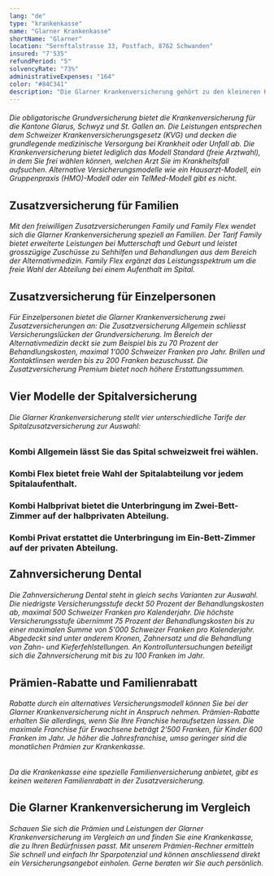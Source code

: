```yaml
---
lang: "de"
type: "krankenkasse"
name: "Glarner Krankenkasse"
shortName: "Glarner"
location: "Sernftalstrasse 33, Postfach, 8762 Schwanden"
insured: "7'535"
refundPeriod: "5"
solvencyRate: "73%"
administrativeExpenses: "164"
color: "#84C341"
description: "Die Glarner Krankenversicherung gehört zu den kleineren Krankenkassen in der Schweiz und zählt etwas über 7'700 Versicherungsnehmer. Ihren Sitz hat die Krankenkasse im Kanton Glarus. Ihren Kunden bietet die Krankenversicherung neben der obligatorischen Grundversicherung auch freiwillige Zusatzversicherungen an. Unser Vergleich zeigt Ihnen, wie gut die Krankenkasse im Vergleich aufgestellt ist."
---
```


###### Die obligatorische Grundversicherung bietet die Krankenversicherung für die Kantone Glarus, Schwyz und St. Gallen an. Die Leistungen entsprechen dem Schweizer Krankenversicherungsgesetz (KVG) und decken die grundlegende medizinische Versorgung bei Krankheit oder Unfall ab. Die Krankenversicherung bietet lediglich das Modell Standard (freie Arztwahl), in dem Sie frei wählen können, welchen Arzt Sie im Krankheitsfall aufsuchen. Alternative Versicherungsmodelle wie ein Hausarzt-Modell, ein Gruppenpraxis (HMO)-Modell oder ein TelMed-Modell gibt es nicht.

## Zusatzversicherung für Familien

###### Mit den freiwilligen Zusatzversicherungen Family und Family Flex wendet sich die Glarner Krankenversicherung speziell an Familien. Der Tarif Family bietet erweiterte Leistungen bei Mutterschaft und Geburt und leistet grosszügige Zuschüsse zu Sehhilfen und Behandlungen aus dem Bereich der Alternativmedizin. Family Flex ergänzt das Leistungsspektrum um die freie Wahl der Abteilung bei einem Aufenthalt im Spital.

## Zusatzversicherung für Einzelpersonen

###### Für Einzelpersonen bietet die Glarner Krankenversicherung zwei Zusatzversicherungen an: Die Zusatzversicherung Allgemein schliesst Versicherungslücken der Grundversicherung. Im Bereich der Alternativmedizin deckt sie zum Beispiel bis zu 70 Prozent der Behandlungskosten, maximal 1'000 Schweizer Franken pro Jahr. Brillen und Kontaktlinsen werden bis zu 200 Franken bezuschusst. Die Zusatzversicherung Premium bietet noch höhere Erstattungssummen.

## Vier Modelle der Spitalversicherung

###### Die Glarner Krankenversicherung stellt vier unterschiedliche Tarife der Spitalzusatzversicherung zur Auswahl:

### Kombi Allgemein lässt Sie das Spital schweizweit frei wählen. 

### Kombi Flex bietet freie Wahl der Spitalabteilung vor jedem Spitalaufenthalt. 

### Kombi Halbprivat bietet die Unterbringung im Zwei-Bett-Zimmer auf der halbprivaten Abteilung.

### Kombi Privat erstattet die Unterbringung im Ein-Bett-Zimmer auf der privaten Abteilung.

## Zahnversicherung Dental

###### Die Zahnversicherung Dental steht in gleich sechs Varianten zur Auswahl. Die niedrigste Versicherungsstufe deckt 50 Prozent der Behandlungskosten ab, maximal 500 Schweizer Franken pro Kalenderjahr. Die höchste Versicherungsstufe übernimmt 75 Prozent der Behandlungskosten bis zu einer maximalen Summe von 5'000 Schweizer Franken pro Kalenderjahr. Abgedeckt sind unter anderem Kronen, Zahnersatz und die Behandlung von Zahn- und Kieferfehlstellungen. An Kontrolluntersuchungen beteiligt sich die Zahnversicherung mit bis zu 100 Franken im Jahr.

## Prämien-Rabatte und Familienrabatt

###### Rabatte durch ein alternatives Versicherungsmodell können Sie bei der Glarner Krankenversicherung nicht in Anspruch nehmen. Prämien-Rabatte erhalten Sie allerdings, wenn Sie Ihre Franchise heraufsetzen lassen. Die maximale Franchise für Erwachsene beträgt 2'500 Franken, für Kinder 600 Franken im Jahr. Je höher die Jahresfranchise, umso geringer sind die monatlichen Prämien zur Krankenkasse.

###### Da die Krankenkasse eine spezielle Familienversicherung anbietet, gibt es keinen weiteren Familienrabatt in der Zusatzversicherung.

## Die Glarner Krankenversicherung im Vergleich

###### Schauen Sie sich die Prämien und Leistungen der Glarner Krankenversicherung im Vergleich an und finden Sie eine Krankenkasse, die zu Ihren Bedürfnissen passt. Mit unserem Prämien-Rechner ermitteln Sie schnell und einfach Ihr Sparpotenzial und können anschliessend direkt ein Versicherungsangebot einholen. Gerne beraten wir Sie auch persönlich.
